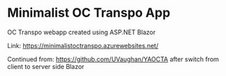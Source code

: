 # Minimalist OC Transpo App
OC Transpo webapp created using ASP.NET Blazor

Link: https://minimalistoctranspo.azurewebsites.net/

Continued from: https://github.com/UVaughan/YAOCTA after switch from client to server side Blazor
